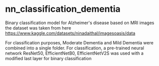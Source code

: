 # nn_classification_dementia
Binary classification model for Alzheimer's disease based on MRI images
the dataset was taken from here https://www.kaggle.com/datasets/ninadaithal/imagesoasis/data 

For classification purposes, Moderate Dementia and Mild Dementia were combined into a single folder.
For classification, a pre-trained neural network ResNet50, EfficientNetB0, EfficientNetV2S was used with a modified last layer for binary classification
